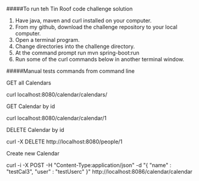 #####To run teh Tin Roof code challenge solution

1. Have java, maven and curl installed on your computer.
2. From my github, download the challenge repository to your local computer.
3. Open a terminal program.
4. Change directories into the challenge directory.
5. At the command prompt run
   mvn spring-boot:run
6. Run some of the curl commands below in another terminal window. 

#####Manual tests commands from command line

GET all Calendars

curl localhost:8080/calendar/calendars/

GET Calendar by id

curl localhost:8080/calendar/calendar/1

DELETE Calendar by id

curl -X DELETE http://localhost:8080/people/1

Create new Calendar

curl -i -X POST -H "Content-Type:application/json" -d "{  \"name\" : \"testCal3\",  \"user\" : \"testUserc\" }" http://localhost:8086/calendar/calendar